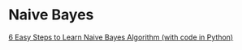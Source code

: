 # Naive Bayes

[6 Easy Steps to Learn Naive Bayes Algorithm \(with code in Python\)](https://www.analyticsvidhya.com/blog/2017/09/naive-bayes-explained/)

